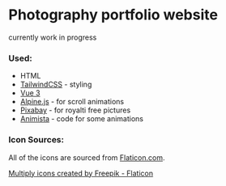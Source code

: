 # Photography portfolio website

currently work in progress

### Used:

- HTML
- [TailwindCSS](https://tailwindcss.com/) - styling
- [Vue 3](https://vuejs.org/)
- [Alpine.js](https://alpinejs.dev/) - for scroll animations
- [Pixabay](https://pixabay.com/) - for royalti free pictures
- [Animista](https://animista.net/) - code for some animations

### Icon Sources:

All of the icons are sourced from [Flaticon.com](https://www.flaticon.com/).

<a href="https://www.flaticon.com/free-icons/multiply" title="multiply icons">Multiply icons created by Freepik - Flaticon</a>
